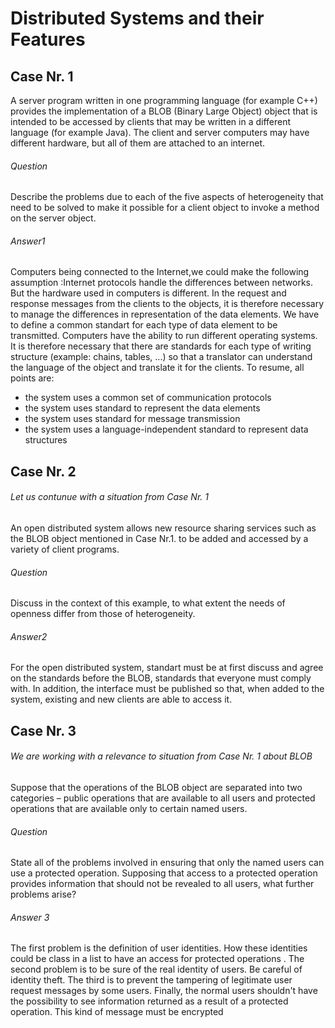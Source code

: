 # Distributed Systems and their Features
## Case Nr. 1
A server program written in one programming language (for example C++) provides the implementation of a BLOB (Binary Large Object) object that is intended to be accessed by clients that may be written in a different language (for example Java). The client and server computers may have different hardware, but all of them are attached to an internet.

###### *Question*
Describe the problems due to each of the five aspects of heterogeneity that need to be solved to make it possible for a client object to invoke a method on the server object.

###### *Answer1*
Computers being connected to the Internet,we could make the following assumption :Internet protocols handle the differences between networks.
But the hardware used in computers is different. In the request and response messages from the clients to the objects, it is therefore necessary to manage the differences in representation of the data elements.
We have to define a common standart for each type of data element to be transmitted.
Computers have the ability to run different operating systems.
It is therefore necessary that there are standards for each type of writing structure (example: chains, tables, ...) so that a translator can understand the language of the object and translate it for the clients.
To resume, all points are:
- the system uses a common set of communication protocols
- the system uses standard to represent the data elements
- the system uses standard for message transmission
- the system uses a language-independent standard to represent data structures

## Case Nr. 2
###### *Let us contunue with a situation from Case Nr. 1*
An open distributed system allows new resource sharing services such as the BLOB object mentioned in Case Nr.1. 
to be added and accessed by a variety of client programs. 
###### *Question*
Discuss in the context of this example, to what extent the needs of openness differ from those of heterogeneity.

###### *Answer2*
For the open distributed system, standart must be at first discuss and agree on the standards before the BLOB, standards that everyone must comply with.
In addition, the interface must be published so that, when added to the system, existing and new clients are able to access it.

## Case Nr. 3
###### *We are working with a relevance to situation from Case Nr. 1 about BLOB*
Suppose that the operations of the BLOB object are separated into two categories – public
operations that are available to all users and protected operations that are available only to certain
named users. 
###### *Question*
State all of the problems involved in ensuring that only the named users can use a
protected operation. Supposing that access to a protected operation provides information that
should not be revealed to all users, what further problems arise?

###### *Answer 3*
The first problem is the definition of user identities. How these identities could be class in a list to have an access for protected operations .
The second problem is to be sure of the real identity of users. Be careful of identity theft.
The third is to prevent the tampering of legitimate user request messages by some users.
Finally, the normal users shouldn't have the possibility to see information returned as a result of a protected operation. This kind of message must be encrypted
